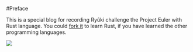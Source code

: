 ﻿#Preface

This is a special blog for recording Ryûki challenge the Project Euler with Rust language.
You could [fork it](https://github.com/3442853561/Euler-Rust) to learn Rust,
if you have learned the other programming languages.

![](https://projecteuler.net/profile/3442853561.png)